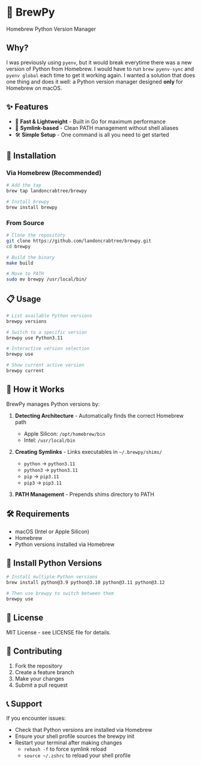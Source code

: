# 🍺 BrewPy

Homebrew Python Version Manager

## Why?

I was previously using `pyenv`, but it would break everytime there was a new version of Python from Homebrew. I would have to run `brew pyenv-sync` and `pyenv global` each time to get it working again. I wanted a solution that does one thing and does it well: a Python version manager designed **only** for Homebrew on macOS. 

## ✨ Features

- 🚀 **Fast & Lightweight** - Built in Go for maximum performance
- 🔗 **Symlink-based** - Clean PATH management without shell aliases
- 🛠️ **Simple Setup** - One command is all you need to get started

## 🚀 Installation

### Via Homebrew (Recommended)

```bash
# Add the tap
brew tap landoncrabtree/brewpy

# Install brewpy
brew install brewpy
```

### From Source

```bash
# Clone the repository
git clone https://github.com/landoncrabtree/brewpy.git
cd brewpy

# Build the binary
make build

# Move to PATH
sudo mv brewpy /usr/local/bin/
```

## 📋 Usage

```bash
# List available Python versions
brewpy versions

# Switch to a specific version
brewpy use Python3.11

# Interactive version selection
brewpy use

# Show current active version
brewpy current
```

## 🔧 How it Works

BrewPy manages Python versions by:

1. **Detecting Architecture** - Automatically finds the correct Homebrew path
   - Apple Silicon: `/opt/homebrew/bin`
   - Intel: `/usr/local/bin`

2. **Creating Symlinks** - Links executables in `~/.brewpy/shims/`
   - `python` → `python3.11`
   - `python3` → `python3.11`
   - `pip` → `pip3.11`
   - `pip3` → `pip3.11`

3. **PATH Management** - Prepends shims directory to PATH

## 🛠️ Requirements

- macOS (Intel or Apple Silicon)
- Homebrew
- Python versions installed via Homebrew

## 🚀 Install Python Versions

```bash
# Install multiple Python versions
brew install python@3.9 python@3.10 python@3.11 python@3.12

# Then use brewpy to switch between them
brewpy use
```

## 📝 License

MIT License - see LICENSE file for details.

## 🤝 Contributing

1. Fork the repository
2. Create a feature branch
3. Make your changes
4. Submit a pull request

## 📞 Support

If you encounter issues:
- Check that Python versions are installed via Homebrew
- Ensure your shell profile sources the brewpy init
- Restart your terminal after making changes
    - `rehash -f` to force symlink reload
    - `source ~/.zshrc` to reload your shell profile